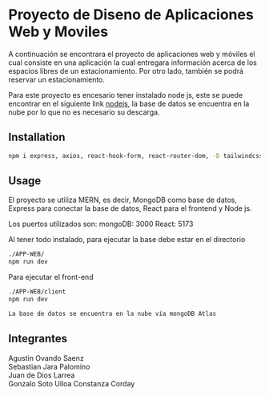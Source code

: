 # Proyecto de Diseno de Aplicaciones Web y Moviles

A continuación se encontrara el proyecto de aplicaciones web y móviles el cual consiste en una aplicación la cual entregara información acerca de los espacios libres de un estacionamiento. Por otro lado, también se podrá reservar un estacionamiento.

Para este proyecto es encesario tener instalado node js, este se puede encontrar en el siguiente link [nodejs](https://nodejs.org/en/download), la base de datos se encuentra en la nube por lo que no es necesario su descarga.

## Installation

```bash
npm i express, axios, react-hook-form, react-router-dom, -D tailwindcss postcss autoprefixer, cookie-parser, zod, bcryptjs, mongodb, mongoose, morgan, nodemon -D, cors

```

## Usage

El proyecto se utiliza MERN, es decir, MongoDB como base de datos, Express para conectar la base de datos, React para el frontend y Node js.

Los puertos utilizados son:
mongoDB: 3000
React: 5173  


Al tener todo instalado, para ejecutar la base debe estar en el directorio  
```bash
./APP-WEB/
npm run dev
```
Para ejecutar el front-end
```bash
./APP-WEB/client
npm run dev
```
```bash
La base de datos se encuentra en la nube vía mongoDB Atlas
```

## Integrantes  
Agustin Ovando Saenz  
Sebastian Jara Palomino  
Juan de Dios Larrea  
Gonzalo Soto Ulloa
Constanza Corday
